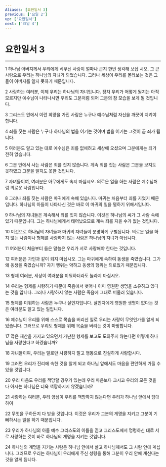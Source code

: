 ```yaml
---
Aliases: [요한일서 3]
previous: ['요일 2']
up: ['요한일서']
next: ['요일 4']
---
```

# 요한일서 3

***


1 하나님 아버지께서 우리에게 베푸신 사랑이 얼마나 큰지 한번 생각해 보십 시오. 그 큰 사랑으로 우리는 하나님의 자녀가 되었습니다. 그러나 세상이 우리를 몰라보는 것은 그들이 아버지를 알지 못하기 때문입니다. 

2 사랑하는 여러분, 이제 우리는 하나님의 자녀입니다. 장차 우리가 어떻게 될지는 아직 모르지만 예수님이 나타나시면 우리도 그분처럼 되어 그분의 참 모습을 보게 될 것입니다. 

3 그리스도 안에서 이런 희망을 가진 사람은 누구나 예수님처럼 자신을 깨끗이 지켜야 합니다. 

4 죄를 짓는 사람은 누구나 하나님의 법을 어기는 것이며 법을 어기는 그것이 곧 죄가 됩니다. 

5 여러분도 알고 있는 대로 예수님은 죄를 없애려고 세상에 오셨으며 그분에게는 죄가 전혀 없습니다. 

6 그분 안에서 사는 사람은 죄를 짓지 않습니다. 계속 죄를 짓는 사람은 그분을 보지도 못하였고 그분을 알지도 못한 것입니다. 

7 자녀들이여, 여러분은 아무에게도 속지 마십시오. 의로운 일을 하는 사람은 예수님처럼 의로운 사람입니다. 

8 그러나 죄를 짓는 사람은 마귀에게 속해 있습니다. 마귀는 처음부터 죄를 지었기 때문입니다. 하나님의 아들이 나타나신 것은 바로 이 마귀의 일을 멸하기 위해서입니다. 

9 하나님의 자녀들은 계속해서 죄를 짓지 않습니다. 이것은 하나님의 씨가 그 사람 속에 있기 때문입니다. 그는 하나님에게서 태어났으므로 계속 죄를 지을 수가 없는 것입니다. 

10 이것으로 하나님의 자녀들과 마귀의 자녀들이 분명하게 구별됩니다. 의로운 일을 하지 않는 사람이나 형제를 사랑하지 않는 사람은 하나님의 자녀가 아닙니다. 

11 여러분이 처음부터 들은 말씀은 우리가 서로 사랑해야 한다는 것입니다. 

12 여러분은 가인과 같이 되지 마십시오. 그는 마귀에게 속하여 동생을 죽였습니다. 그가 왜 동생을 죽였습니까? 자기 행위는 악하고 동생의 행위는 의로웠기 때문입니다. 

13 형제 여러분, 세상이 여러분을 미워하더라도 놀라지 마십시오. 

14 우리는 형제를 사랑하기 때문에 죽음에서 벗어나 이미 영원한 생명을 소유하고 있다는 것을 압니다. 그러나 사랑하지 않는 사람은 죽음에 그대로 머물러 있습니다. 

15 형제를 미워하는 사람은 누구나 살인자입니다. 살인자에게 영원한 생명이 없다는 것은 여러분도 알고 있는 일입니다. 

16 예수님이 우리를 위해 스스로 목숨을 버리신 일로 우리는 사랑이 무엇인가를 알게 되었습니다. 그러므로 우리도 형제를 위해 목숨을 버리는 것이 마땅합니다. 

17 많은 재산을 가지고 있으면서 가난한 형제를 보고도 도와주지 않는다면 어떻게 하나님을 사랑한다고 하겠습니까? 

18 자녀들이여, 우리는 말로만 사랑하지 말고 행동으로 진실하게 사랑합시다. 

19 그러면 우리가 진리에 속한 것을 알게 되고 하나님 앞에서도 마음을 편안하게 가질 수 있을 것입니다. 

20 우리 마음도 우리를 책망할 경우가 있는데 우리 마음보다 크시고 우리의 모든 것을 다 아시는 하나님은 더욱 책망하시지 않겠습니까? 

21 사랑하는 여러분, 우리 양심이 우리를 책망하지 않는다면 우리가 하나님 앞에서 담대하여 

22 무엇을 구하든지 다 받을 것입니다. 이것은 우리가 그분의 계명을 지키고 그분이 기뻐하시는 일을 하기 때문입니다. 

23 우리가 하나님의 아들 예수 그리스도의 이름을 믿고 그리스도께서 명령하신 대로 서로 사랑하는 것이 바로 하나님의 계명을 지키는 것입니다. 

24 하나님의 계명을 지키는 사람은 하나님 안에서 살고 하나님께서도 그 사람 안에 계십니다. 그러므로 우리는 하나님이 우리에게 주신 성령을 통해 그분이 우리 안에 계신다는 것을 알게 됩니다.
